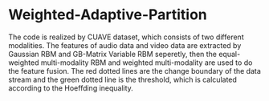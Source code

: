 # Weighted-Adaptive-Partition
The code is realized by CUAVE dataset, which consists of two different modalities. The features of audio data and video data are extracted by Gaussian RBM and GB-Matrix Variable RBM seperetly, then the equal-weighted multi-modality RBM and weighted multi-modality are used to do the feature fusion.
The red dotted lines are the change boundary of the data stream and the green dotted line is the threshold, which is calculated according to the Hoeffding inequality.
